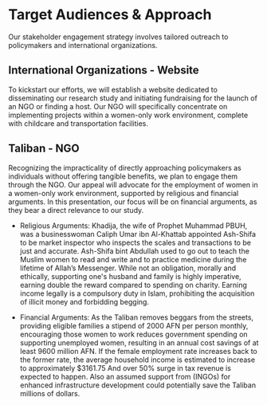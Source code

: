 # Target Audiences & Approach
Our stakeholder engagement strategy involves tailored outreach to policymakers and international organizations.

## International Organizations - Website
To kickstart our efforts, we will establish a website dedicated to disseminating our research study and initiating fundraising for the launch of an NGO or finding a host. Our NGO will specifically concentrate on implementing projects within a women-only work environment, complete with childcare and transportation facilities.

## Taliban - NGO
Recognizing the impracticality of directly approaching policymakers as individuals without offering tangible benefits, we plan to engage them through the NGO. Our appeal will advocate for the employment of women in a women-only work environment, supported by religious and financial arguments. In this presentation, our focus will be on financial arguments, as they bear a direct relevance to our study.
- Religious Arguments:
Khadija, the wife of Prophet Muhammad PBUH, was a businesswoman
Caliph Umar ibn Al-Khattab appointed Ash-Shifa to be market inspector who inspects the scales and transactions to be just and accurate. 
Ash-Shifa bint Abdullah used to go out to teach the Muslim women to read and write and to practice medicine during the lifetime of Allah’s Messenger.
While not an obligation, morally and ethically, supporting one's husband and family is highly imperative, earning double the reward compared to spending on charity.
Earning income legally is a compulsory duty in Islam, prohibiting the acquisition of illicit money and forbidding begging.

- Financial Arguments:
As the Taliban removes beggars from the streets, providing eligible families a stipend of 2000 AFN per person monthly, encouraging those women to work reduces government spending on supporting unemployed women, resulting in an annual cost savings of at least 9600 million AFN.
If the female employment rate increases back to the former rate, the average household income is estimated to increase to approximately $3161.75
And over 50% surge in tax revenue is expected to happen.
Also an assumed support from (INGOs) for enhanced infrastructure development could potentially save the Taliban millions of dollars.
